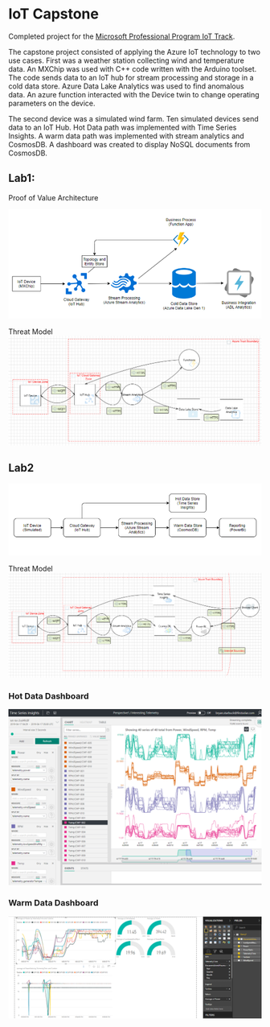 # IoT Capstone

Completed project for the [Microsoft Professional Program IoT Track](https://academy.microsoft.com/en-us/professional-program/tracks/internet-of-things/).

The capstone project consisted of applying the Azure IoT technology to two use cases. First was a weather station collecting wind and temperature data.  An MXChip was used with C++ code written with the Arduino toolset.  The code sends data to an IoT hub for stream processing and storage in a cold data store.  Azure Data Lake Analytics was used to find anomalous data.  An azure function interacted with the Device twin to change operating parameters on the device.

The second device was a simulated wind farm.  Ten simulated devices send data to an IoT Hub.  Hot Data path was implemented with Time Series Insights.  A warm data path was implemented with stream analytics and CosmosDB.  A dashboard was created to display NoSQL documents from CosmosDB.  

## Lab1:

Proof of Value Architecture

![](lab1arch.PNG)

Threat Model
![](lab1threatmodel.PNG)

## Lab2

![](lab2arch.PNG)

Threat Model
![](lab2threatmodel.PNG)

### Hot Data Dashboard
![](Lab2\InterestingTelemetry-2cd4fc8f-anomaly.png)

### Warm Data Dashboard
![](Lab2\PowerBIDashboard-2cd4fc8f.png)

